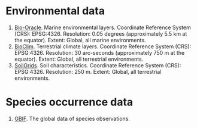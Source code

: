 # Environmental data
1. [Bio-Oracle](https://bio-oracle.org/downloads-to-email.php). Marine environmental layers. Coordinate Reference System (CRS): EPSG:4326. Resolution: 0.05 degrees (approximately 5.5 km at the equator). Extent: Global, all marine environments.
2. [BioClim](https://www.worldclim.org/data/bioclim.html). Terrestrial climate layers. Coordinate Reference System (CRS): EPSG:4326. Resolution: 30 arc-seconds (approximately 750 m at the equator). Extent: Global, all terrestrial environments.
3. [SoilGrids](https://soilgrids.org/). Soil characteristics. Coordinate Reference System (CRS): EPSG:4326. Resolution: 250 m. Extent: Global, all terrestrial environments.

# Species occurrence data
1. [GBIF](http://www.gbif.org). The global data of species observations.
